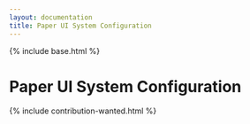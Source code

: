 ```yaml
---
layout: documentation
title: Paper UI System Configuration
---
```


{% include base.html %}

# Paper UI System Configuration

{% include contribution-wanted.html %}
